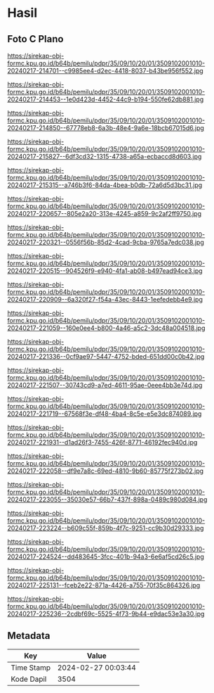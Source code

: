# Hasil

## Foto C Plano

https://sirekap-obj-formc.kpu.go.id/b64b/pemilu/pdpr/35/09/10/20/01/3509102001010-20240217-214701--c9985ee4-d2ec-4418-8037-b43be956f552.jpg

https://sirekap-obj-formc.kpu.go.id/b64b/pemilu/pdpr/35/09/10/20/01/3509102001010-20240217-214453--1e0d423d-4452-44c9-b194-550fe62db881.jpg

https://sirekap-obj-formc.kpu.go.id/b64b/pemilu/pdpr/35/09/10/20/01/3509102001010-20240217-214850--67778eb8-6a3b-48e4-9a6e-18bcb67015d6.jpg

https://sirekap-obj-formc.kpu.go.id/b64b/pemilu/pdpr/35/09/10/20/01/3509102001010-20240217-215827--6df3cd32-1315-4738-a65a-ecbaccd8d603.jpg

https://sirekap-obj-formc.kpu.go.id/b64b/pemilu/pdpr/35/09/10/20/01/3509102001010-20240217-215315--a746b3f6-84da-4bea-b0db-72a6d5d3bc31.jpg

https://sirekap-obj-formc.kpu.go.id/b64b/pemilu/pdpr/35/09/10/20/01/3509102001010-20240217-220657--805e2a20-313e-4245-a859-9c2af2ff9750.jpg

https://sirekap-obj-formc.kpu.go.id/b64b/pemilu/pdpr/35/09/10/20/01/3509102001010-20240217-220321--0556f56b-85d2-4cad-9cba-9765a7edc038.jpg

https://sirekap-obj-formc.kpu.go.id/b64b/pemilu/pdpr/35/09/10/20/01/3509102001010-20240217-220515--904526f9-e940-4fa1-ab08-b497ead94ce3.jpg

https://sirekap-obj-formc.kpu.go.id/b64b/pemilu/pdpr/35/09/10/20/01/3509102001010-20240217-220909--6a320f27-f54a-43ec-8443-1eefedebb4e9.jpg

https://sirekap-obj-formc.kpu.go.id/b64b/pemilu/pdpr/35/09/10/20/01/3509102001010-20240217-221059--160e0ee4-b800-4a46-a5c2-3dc48a004518.jpg

https://sirekap-obj-formc.kpu.go.id/b64b/pemilu/pdpr/35/09/10/20/01/3509102001010-20240217-221336--0cf9ae97-5447-4752-bded-651dd00c0b42.jpg

https://sirekap-obj-formc.kpu.go.id/b64b/pemilu/pdpr/35/09/10/20/01/3509102001010-20240217-221507--30743cd9-a7ed-4611-95ae-0eee4bb3e74d.jpg

https://sirekap-obj-formc.kpu.go.id/b64b/pemilu/pdpr/35/09/10/20/01/3509102001010-20240217-221719--67568f3e-df48-4ba4-8c5e-e5e3dc874089.jpg

https://sirekap-obj-formc.kpu.go.id/b64b/pemilu/pdpr/35/09/10/20/01/3509102001010-20240217-221931--d1ad26f3-7455-426f-8771-46192fec940d.jpg

https://sirekap-obj-formc.kpu.go.id/b64b/pemilu/pdpr/35/09/10/20/01/3509102001010-20240217-222058--df9e7a8c-69ed-4810-9b60-85775f273b02.jpg

https://sirekap-obj-formc.kpu.go.id/b64b/pemilu/pdpr/35/09/10/20/01/3509102001010-20240217-223055--35030e57-66b7-437f-898a-0489c980d084.jpg

https://sirekap-obj-formc.kpu.go.id/b64b/pemilu/pdpr/35/09/10/20/01/3509102001010-20240217-223224--b609c55f-859b-4f7c-9251-cc9b30d29333.jpg

https://sirekap-obj-formc.kpu.go.id/b64b/pemilu/pdpr/35/09/10/20/01/3509102001010-20240217-224524--dd483645-3fcc-401b-94a3-6e6af5cd26c5.jpg

https://sirekap-obj-formc.kpu.go.id/b64b/pemilu/pdpr/35/09/10/20/01/3509102001010-20240217-225131--fceb2e22-871a-4426-a755-70f35c864326.jpg

https://sirekap-obj-formc.kpu.go.id/b64b/pemilu/pdpr/35/09/10/20/01/3509102001010-20240217-225236--2cdbf69c-5525-4f73-9b44-e9dac53e3a30.jpg


## Metadata

| Key        | Value               |
| ---------- | ------------------- |
| Time Stamp | 2024-02-27 00:03:44 |
| Kode Dapil | 3504                |



